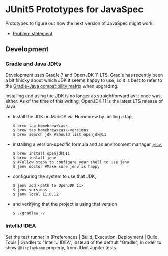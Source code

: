 # JUnit5 Prototypes for JavaSpec

Prototypes to figure out how the next version of JavaSpec might work.

* [Problem statement](./docs/problems.md)


## Development

### Gradle and Java JDKs

Development uses Gradle 7 and OpenJDK 11 LTS.  Gradle has recently been a bit
finicky about which JDK it seems happy to use, so it is best to refer to the
[Gradle-Java compatibility matrix](https://docs.gradle.org/current/userguide/compatibility.html)
when upgrading.

Installing and using the JDK is no longer as straightforward as it once was,
either.  As of the time of this writing, OpenJDK 11 is the latest LTS release of
Java.

* Install the JDK on MacOS via Homebrew by adding a tap,

  ```shell
  $ brew tap homebrew/cask
  $ brew tap homebrew/cask-versions
  $ brew search jdk #Should list openjdk@11
  ```

* installing a version-specific formula and an environment manager
  [`jenv`](https://www.jenv.be/),

  ```shell
  $ brew install openjdk@11
  $ brew install jenv
  $ #Follow steps to configure your shell to use jenv
  $ jenv doctor #Make sure jenv is happy
  ```

* configuring the system to use that JDK,

  ```shell
  $ jenv add <path to OpenJDK 11>
  $ jenv versions
  $ jenv local 11.0.12
  ```

* and verifying that the project is using that version

  ```shell
  $ ./gradlew -v
  ```


### IntelliJ IDEA

Set the test runner in (Preferences | Build, Execution, Deployment | Build Tools | Gradle) to "IntelliJ IDEA", instead
of the default "Gradle", in order to show `@DisplayName` properly, from JUnit Jupiter tests.
